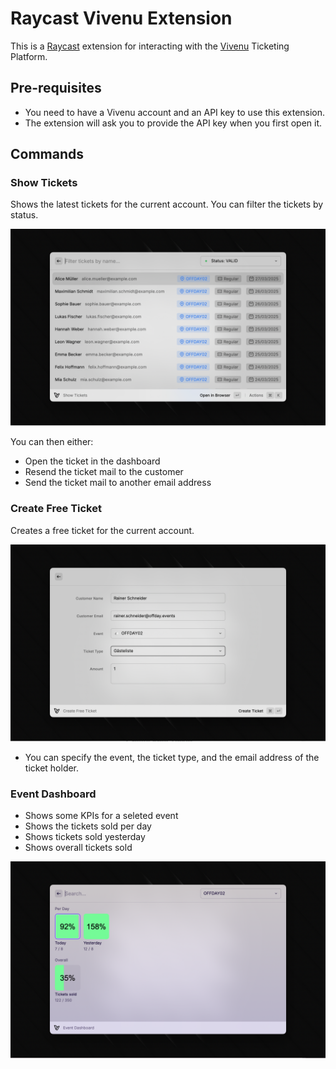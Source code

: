 # Raycast Vivenu Extension

This is a [Raycast](https://raycast.com) extension for interacting with the [Vivenu](https://vivenu.com) Ticketing Platform.

## Pre-requisites

- You need to have a Vivenu account and an API key to use this extension.
- The extension will ask you to provide the API key when you first open it.

## Commands

### Show Tickets

Shows the latest tickets for the current account. You can filter the tickets by status.

[![Show Tickets](./metadata/show-tickets.png)](./metadata/show-tickets.png)

You can then either:

- Open the ticket in the dashboard
- Resend the ticket mail to the customer
- Send the ticket mail to another email address

### Create Free Ticket

Creates a free ticket for the current account.

[![Create Free Ticket](./metadata/create-free-ticket.png)](./metadata/create-free-ticket.png)

- You can specify the event, the ticket type, and the email address of the ticket holder.

### Event Dashboard

- Shows some KPIs for a seleted event
- Shows the tickets sold per day
- Shows tickets sold yesterday
- Shows overall tickets sold

[![Event Dashboard](./metadata/dashboard.png)](./metadata/dashboard.png)